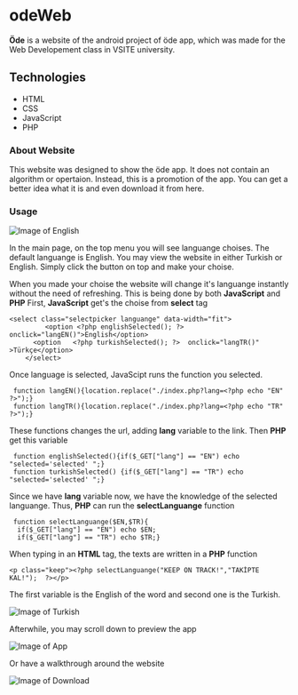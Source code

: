 # odeWeb

**Öde** is a website of the android project of öde app, which was made for the Web Developement class in VSITE university.

## Technologies

- HTML  
- CSS
- JavaScript
- PHP

### About Website


This website was designed to show the öde app. It does not contain an algorithm or opertaion. Instead, this is a promotion of the app. You can get a better idea what it is and even download it from here.

### Usage

![Image of English](https://github.com/FatiGurqiti/odeWeb/blob/develop/images%20for%20git/1.bmp)

In the main page, on the top menu you will see languange choises. The default languange is English. You may view the website in either Turkish or English.
Simply click the button on top and make your choise.


When you made your choise the website will change it's languange instantly without the need of refreshing.
This is being done by both **JavaScript** and **PHP**
First, **JavaScript** get's the choise from **select** tag

```
<select class="selectpicker languange" data-width="fit"> 
         <option <?php englishSelected(); ?> onclick="langEN()">English</option> 
      <option   <?php turkishSelected(); ?>  onclick="langTR()" >Türkçe</option> 
    </select>
```

Once language is selected, JavaScipt runs the function you selected.

```
 function langEN(){location.replace("./index.php?lang=<?php echo "EN" ?>");} 
 function langTR(){location.replace("./index.php?lang=<?php echo "TR" ?>");} 
```

These functions changes the url, adding **lang** variable to the link.
Then **PHP** get this variable

```
 function englishSelected(){if($_GET["lang"] == "EN") echo "selected='selected' ";} 
 function turkishSelected() {if($_GET["lang"] == "TR") echo "selected='selected' ";} 
```


Since we have **lang** variable now, we have the knowledge of the selected languange. Thus, **PHP** can run the **selectLanguange** function

```
 function selectLanguange($EN,$TR){ 
  if($_GET["lang"] == "EN") echo $EN; 
  if($_GET["lang"] == "TR") echo $TR;}
```

When typing in an **HTML** tag, the texts are written in a **PHP** function

 ` <p class="keep"><?php selectLanguange("KEEP ON TRACK!","TAKİPTE KAL!");  ?></p> `

The first variable is the English of the word and second one is the Turkish.

![Image of Turkish](https://github.com/FatiGurqiti/odeWeb/blob/develop/images%20for%20git/2.bmp)

Afterwhile, you may scroll down to preview the app

![Image of App](https://github.com/FatiGurqiti/odeWeb/blob/develop/images%20for%20git/3.bmp)

Or have a walkthrough around the website

![Image of Download](https://github.com/FatiGurqiti/odeWeb/blob/develop/images%20for%20git/4.bmp)
